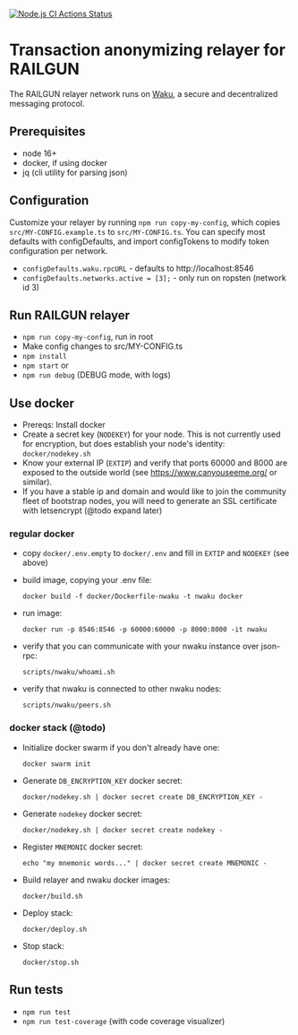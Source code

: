 [![Node.js CI Actions Status](https://github.com/Railgun-Community/relayer/actions/workflows/node.js.yml/badge.svg?branch=master)](https://github.com/Railgun-Community/relayer/actions)

# Transaction anonymizing relayer for RAILGUN

The RAILGUN relayer network runs on [Waku](https://wakunetwork.com/), a secure and decentralized messaging protocol.

## Prerequisites

- node 16+
- docker, if using docker
- jq (cli utility for parsing json)

## Configuration

Customize your relayer by running `npm run copy-my-config`, which copies `src/MY-CONFIG.example.ts` to `src/MY-CONFIG.ts`.
You can specify most defaults with configDefaults, and import configTokens to modify token configuration per network.

- `configDefaults.waku.rpcURL` - defaults to http://localhost:8546
- `configDefaults.networks.active = [3];` - only run on ropsten (network id 3)

## Run RAILGUN relayer

- `npm run copy-my-config`, run in root
- Make config changes to src/MY-CONFIG.ts
- `npm install`
- `npm start` or
- `npm run debug` (DEBUG mode, with logs)

## Use docker

- Prereqs: Install docker
- Create a secret key (`NODEKEY`) for your node. This is not currently used for encryption, but does establish your node's identity: `docker/nodekey.sh`
- Know your external IP (`EXTIP`) and verify that ports 60000 and 8000 are exposed to the outside world (see https://www.canyouseeme.org/ or similar).
- If you have a stable ip and domain and would like to join the community fleet of bootstrap nodes, you will need to generate an SSL certificate with letsencrypt (@todo expand later)

### regular docker

- copy `docker/.env.empty` to `docker/.env` and fill in `EXTIP` and `NODEKEY` (see above)

- build image, copying your .env file:

      docker build -f docker/Dockerfile-nwaku -t nwaku docker

- run image:

      docker run -p 8546:8546 -p 60000:60000 -p 8000:8000 -it nwaku

- verify that you can communicate with your nwaku instance over json-rpc:

      scripts/nwaku/whoami.sh

- verify that nwaku is connected to other nwaku nodes:

      scripts/nwaku/peers.sh

### docker stack (@todo)

- Initialize docker swarm if you don't already have one:

      docker swarm init

- Generate `DB_ENCRYPTION_KEY` docker secret:

      docker/nodekey.sh | docker secret create DB_ENCRYPTION_KEY -

- Generate `nodekey` docker secret:

      docker/nodekey.sh | docker secret create nodekey -

- Register `MNEMONIC` docker secret:

      echo "my mnemonic words..." | docker secret create MNEMONIC -

- Build relayer and nwaku docker images:

      docker/build.sh

- Deploy stack:

      docker/deploy.sh

- Stop stack:

      docker/stop.sh

## Run tests

- `npm run test`
- `npm run test-coverage` (with code coverage visualizer)
